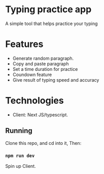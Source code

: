 # Typing practice app

A simple tool that helps practice your typing 

# Features

- Generate random paragraph.
- Copy and paste paragraph
- Set a time duration for practice
- Coundown feature
- Give result of typing speed and accuracy
# Technologies

- Client: Next JS/typescript.

## Running

Clone this repo, and cd into it, Then:

### `npm run dev`

Spin up Client.
